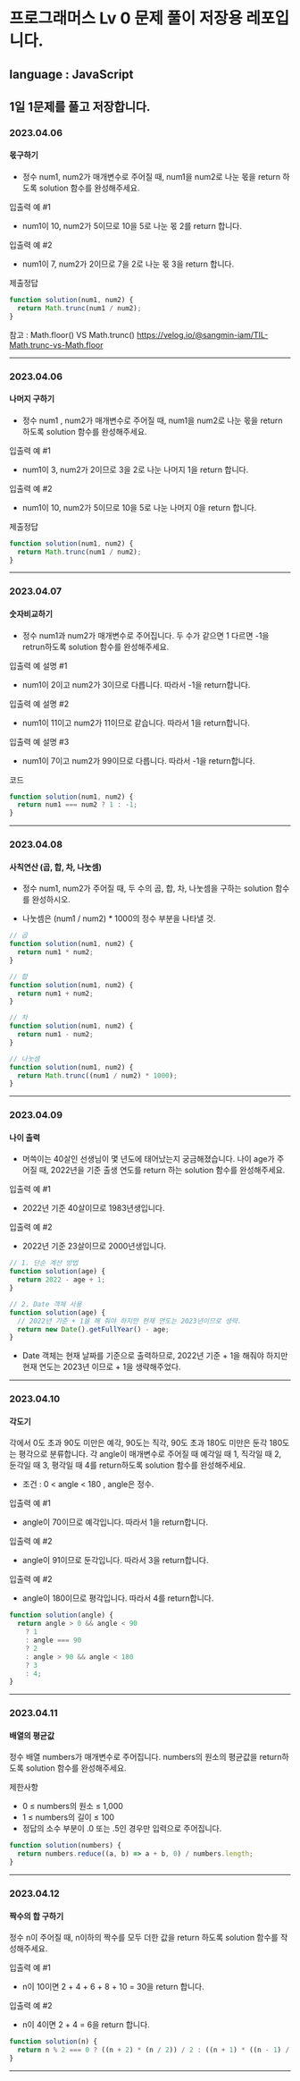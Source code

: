 # 프로그래머스 Lv 0 문제 풀이 저장용 레포입니다.

## language : JavaScript

## 1일 1문제를 풀고 저장합니다.

### 2023.04.06

#### 몫구하기

- 정수 num1, num2가 매개변수로 주어질 때, num1을 num2로 나눈 몫을 return 하도록 solution 함수를 완성해주세요.

입출력 예 #1

- num1이 10, num2가 5이므로 10을 5로 나눈 몫 2를 return 합니다.

입출력 예 #2

- num1이 7, num2가 2이므로 7을 2로 나눈 몫 3을 return 합니다.

제출정답

```js
function solution(num1, num2) {
  return Math.trunc(num1 / num2);
}
```

참고 : Math.floor() VS Math.trunc() https://velog.io/@sangmin-iam/TIL-Math.trunc-vs-Math.floor

---

### 2023.04.06

#### 나머지 구하기

- 정수 num1 , num2가 매개변수로 주어질 때, num1을 num2로 나눈 몫을 return 하도록 solution 함수를 완성해주세요.

입출력 예 #1

- num1이 3, num2가 2이므로 3을 2로 나눈 나머지 1을 return 합니다.

입출력 예 #2

- num1이 10, num2가 5이므로 10을 5로 나눈 나머지 0을 return 합니다.

제출정답

```js
function solution(num1, num2) {
  return Math.trunc(num1 / num2);
}
```

---

### 2023.04.07

#### 숫자비교하기

- 정수 num1과 num2가 매개변수로 주어집니다. 두 수가 같으면 1 다르면 -1을 retrun하도록 solution 함수를 완성해주세요.

입출력 예 설명 #1

- num1이 2이고 num2가 3이므로 다릅니다. 따라서 -1을 return합니다.

입출력 예 설명 #2

- num1이 11이고 num2가 11이므로 같습니다. 따라서 1을 return합니다.

입출력 예 설명 #3

- num1이 7이고 num2가 99이므로 다릅니다. 따라서 -1을 return합니다.

코드

```js
function solution(num1, num2) {
  return num1 === num2 ? 1 : -1;
}
```

---

### 2023.04.08

#### 사칙연산 (곱, 합, 차, 나눗셈)

- 정수 num1, num2가 주어질 때, 두 수의 곱, 합, 차, 나눗셈을 구하는 solution 함수를 완성하시오.

- 나눗셈은 (num1 / num2) \* 1000의 정수 부분을 나타낼 것.

```js
// 곱
function solution(num1, num2) {
  return num1 * num2;
}

// 합
function solution(num1, num2) {
  return num1 + num2;
}

// 차
function solution(num1, num2) {
  return num1 - num2;
}

// 나눗셈
function solution(num1, num2) {
  return Math.trunc((num1 / num2) * 1000);
}
```

---

### 2023.04.09

#### 나이 출력

- 머쓱이는 40살인 선생님이 몇 년도에 태어났는지 궁금해졌습니다. 나이 age가 주어질 때, 2022년을 기준 출생 연도를 return 하는 solution 함수를 완성해주세요.

입출력 예 #1

- 2022년 기준 40살이므로 1983년생입니다.

입출력 예 #2

- 2022년 기준 23살이므로 2000년생입니다.

```js
// 1. 단순 계산 방법
function solution(age) {
  return 2022 - age + 1;
}

// 2. Date 객체 사용
function solution(age) {
  // 2022년 기준 + 1을 해 줘야 하지만 현재 연도는 2023년이므로 생략.
  return new Date().getFullYear() - age;
}
```

- Date 객체는 현재 날짜를 기준으로 출력하므로, 2022년 기준 + 1을 해줘야 하지만 현재 연도는
  2023년 이므로 + 1을 생략해주었다.

---

### 2023.04.10

#### 각도기

각에서 0도 초과 90도 미만은 예각, 90도는 직각, 90도 초과 180도 미만은 둔각 180도는 평각으로 분류합니다. 각 angle이 매개변수로 주어질 때 예각일 때 1, 직각일 때 2, 둔각일 때 3, 평각일 때 4를 return하도록 solution 함수를 완성해주세요.

- 조건 : 0 < angle < 180 , angle은 정수.

입출력 예 #1

- angle이 70이므로 예각입니다. 따라서 1을 return합니다.

입출력 예 #2

- angle이 91이므로 둔각입니다. 따라서 3을 return합니다.

입출력 예 #2

- angle이 180이므로 평각입니다. 따라서 4를 return합니다.

```js
function solution(angle) {
  return angle > 0 && angle < 90
    ? 1
    : angle === 90
    ? 2
    : angle > 90 && angle < 180
    ? 3
    : 4;
}
```

---

### 2023.04.11

#### 배열의 평균값

정수 배열 numbers가 매개변수로 주어집니다. numbers의 원소의 평균값을 return하도록 solution 함수를 완성해주세요.

제한사항

- 0 ≤ numbers의 원소 ≤ 1,000
- 1 ≤ numbers의 길이 ≤ 100
- 정답의 소수 부분이 .0 또는 .5인 경우만 입력으로 주어집니다.

```js
function solution(numbers) {
  return numbers.reduce((a, b) => a + b, 0) / numbers.length;
}
```

---

### 2023.04.12

#### 짝수의 합 구하기

정수 n이 주어질 때, n이하의 짝수를 모두 더한 값을 return 하도록 solution 함수를 작성해주세요.

입출력 예 #1

- n이 10이면 2 + 4 + 6 + 8 + 10 = 30을 return 합니다.

입출력 예 #2

- n이 4이면 2 + 4 = 6을 return 합니다.

```js
function solution(n) {
  return n % 2 === 0 ? ((n + 2) * (n / 2)) / 2 : ((n + 1) * ((n - 1) / 2)) / 2;
}
```

---
